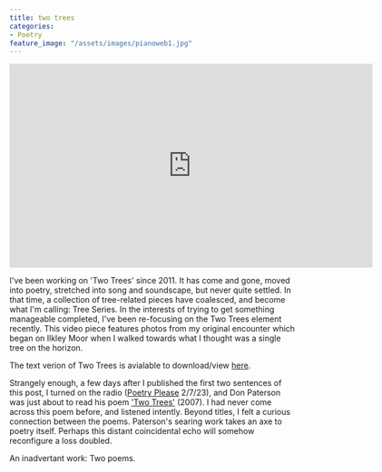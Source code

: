 ```yaml
---
title: two trees
categories:
- Poetry
feature_image: "/assets/images/pianoweb1.jpg"
---
```


<iframe src="https://player.vimeo.com/video/849060071?h=90f6de92d5" width="640" height="360" frameborder="0" allow="autoplay; fullscreen; picture-in-picture" allowfullscreen></iframe> 
 

I've been working on 'Two Trees' since 2011. It has come and gone, moved into poetry, stretched into song and soundscape, but never quite settled. In that time, a collection of tree-related pieces have coalesced, and become what I'm calling: Tree Series. In the interests of trying to get something manageable completed, I've been re-focusing on the Two Trees element recently. This video piece features photos from my original encounter which began on Ilkley Moor when I walked towards what I thought was a single tree on the horizon.  

The text verion of Two Trees is avialable to download/view [here](https://drive.google.com/file/d/1n6cbadgRucVZLC6dmVOv5lolt4YrrLKj/view?usp=sharing).

Strangely enough, a few days after I published the first two sentences of this post, I turned on the radio ([Poetry Please](https://www.bbc.co.uk/programmes/m001nfzw) 2/7/23), and Don Paterson was just about to read his poem ['Two Trees'](https://www.poetryfoundation.org/poetrymagazine/browse?contentId=49796) (2007). I had never come across this poem before, and listened intently. Beyond titles, I felt a curious connection between the poems. Paterson's searing work takes an axe to poetry itself. Perhaps this distant coincidental echo will somehow reconfigure a loss doubled.

An inadvertant work: Two poems. 
 
 

